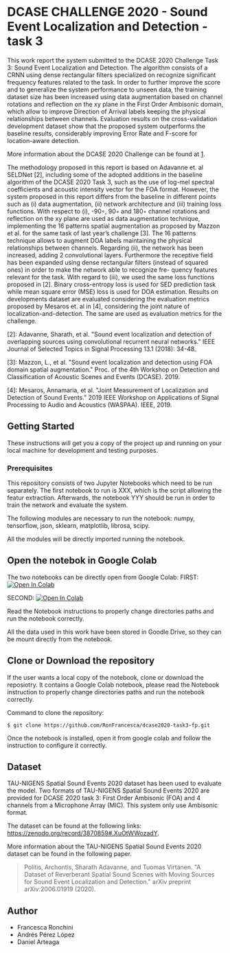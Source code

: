 # DCASE CHALLENGE 2020 - Sound Event Localization and Detection - task 3

This work report the system submitted to the DCASE 2020 Challenge Task 3: Sound Event Localization and Detection. The algorithm consists of a CRNN using dense rectangular filters specialized on recognize significant frequency features related to the task. In order to further improve the score and to generalize the system performance to unseen data, the training dataset size has been increased using data augmentation based on channel rotations and reflection on the xy plane in the First Order Ambisonic domain, which allow to improve Direction of Arrival labels keeping the physical relationships between channels. Evaluation results on the cross-validation development dataset show that the proposed system outperforms the baseline results, considerably improving Error Rate and F-score for location-aware detection.

More information about the DCASE 2020 Challenge can be found at [1].

The methodology proposed in this report is based on Adavanne et. al SELDNet [2], including some of the adopted additions in the baseline algorithm of the DCASE 2020 Task 3, such as the use of log-mel spectral coefficients and acoustic intensity vector for the FOA format. However, the system proposed in this report differs from the baseline in different points such as (i) data augmentation, (ii) network architecture and (iii) training loss functions. With respect to (i), -90◦, 90◦ and 180◦ channel rotations and reflection on the xy plane are used as data augmentation technique, implementing the 16 patterns spatial augmentation as proposed by Mazzon et al. for the same task of last year’s challenge [3]. The 16 patterns technique allows to augment DOA labels maintaining the physical relationships between channels. Regarding (ii), the network has been increased, adding 2 convolutional layers. Furthermore the receptive field has been expanded using dense rectangular filters (instead of squared ones) in order to make the network able to recognize fre- quency features relevant for the task. With regard to (iii), we used the same loss functions proposed in [2]. Binary cross-entropy loss is used for SED prediction task while mean square error (MSE) loss is used for DOA estimation.
Results on developments dataset are evaluated considering the evaluation metrics proposed by Mesaros et. al in [4], considering the joint nature of localization-and-detection. The same are used as evaluation metrics for the challenge.

[1]: http://dcase.community/challenge2020/task-sound-event-localization-and-detection 
[2]: Adavanne, Sharath, et al. "Sound event localization and detection of overlapping sources using convolutional recurrent neural networks." IEEE Journal of Selected Topics in Signal Processing 13.1 (2018): 34-48.

[3]: Mazzon, L., et al. "Sound event localization and detection using FOA domain spatial augmentation." Proc. of the 4th Workshop on Detection and Classification of Acoustic Scenes and Events (DCASE). 2019.

[4]: Mesaros, Annamaria, et al. "Joint Measurement of Localization and Detection of Sound Events." 2019 IEEE Workshop on Applications of Signal Processing to Audio and Acoustics (WASPAA). IEEE, 2019.

## Getting Started

These instructions will get you a copy of the project up and running on your local machine for development and testing purposes. 

### Prerequisites
This repository consists of two Jupyter Notebooks which need to be run separately. 
The first notebook to run is XXX, which is the script allowing the featur extraction. 
Afterwards, the notebook YYY should be run in order to train the network and evaluate the system.  

The following modules are necessary to run the notebook: numpy, tensorflow, json, sklearn, matplotlib, librosa, scipy.

All the modules will be directly imported running the notebook.


## Open the notebok in Google Colab

The two notebooks can be directly open from Google Colab: 
FIRST: [![Open In Colab](https://colab.research.google.com/assets/colab-badge.svg)](https://github.com/RonFrancesca/dcase2020-task3-fp/blob/master/Feature_Extraction.ipynb)

SECOND: [![Open In Colab](https://colab.research.google.com/assets/colab-badge.svg)](https://github.com/RonFrancesca/dcase2020-task3-fp/blob/master/TFr_5CNN_1x48.ipynb)

Read the Notebook instructions to properly change directories paths and run the notebook correctly.

All the data used in this work have been stored in Goodle Drive, so they can be mount directly from the notebook. 

## Clone or Download the repository 

If the user wants a local copy of the notebook, clone or download the reposiotry.
It contains a Google Colab notebook, please read the Notebook instruction to properly change directories paths and run the notebook correctly.

Command to clone the repository:
```
$ git clone https://github.com/RonFrancesca/dcase2020-task3-fp.git
```
Once the notebook is installed, open it from google colab and follow the instruction to configure it correctly. 

 

## Dataset

TAU-NIGENS Spatial Sound Events 2020 dataset has been used to evaluate the model. 
Two formats of TAU-NIGENS Spatial Sound Events 2020 are provided for DCASE 2020 task 3:  First Order Ambisonic (FOA) and 4 channels from a Microphone Array (MIC). This system only use Ambisonic format.



The dataset can be found at the following links: https://zenodo.org/record/3870859#.XuOtWWozadY. 

More information about the TAU-NIGENS Spatial Sound Events 2020 dataset can be found in the following paper. 

> Politis, Archontis, Sharath Adavanne, and Tuomas Virtanen. "A Dataset of Reverberant Spatial Sound Scenes with Moving Sources for Sound Event Localization and Detection." arXiv preprint arXiv:2006.01919 (2020).


## Author 
- Francesca Ronchini
- Andrés Pérez López
- Daniel Arteaga


